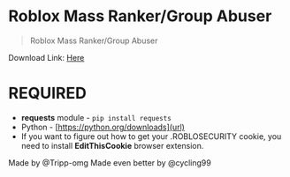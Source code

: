 # Roblox Mass Ranker/Group Abuser

> Roblox Mass Ranker/Group Abuser

Download Link: [Here](https://github.com/cycling99/robloxgroupabuser/blob/main/mass%20ranker.py)

# REQUIRED
- **requests** module - `pip install requests`
- Python - [https://python.org/downloads](url)
- If you want to figure out how to get your .ROBLOSECURITY cookie, you need to install **EditThisCookie** browser extension.

Made by @Tripp-omg
Made even better by @cycling99
